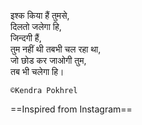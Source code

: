 इश्क किया हैं तुमसे,  
दिलतो जलेगा हि,  
जिन्दगी हैं,  
तुम नहीं थी तबभी चल रहा था,  
जो छोड कर जाओगी तुम,  
तब भी चलेगा हि।  

`©Kendra Pokhrel`

==Inspired from Instagram==


